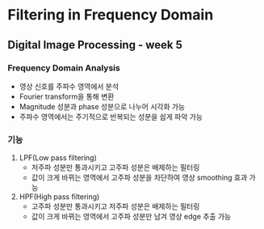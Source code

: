 # Filtering in Frequency Domain

## Digital Image Processing - week 5

### Frequency Domain Analysis
* 영상 신호를 주파수 영역에서 분석
* Fourier transform을 통해 변환
* Magnitude 성분과 phase 성분으로 나누어 시각화 가능
* 주파수 영역에서는 주기적으로 반복되는 성분을 쉽게 파악 가능

### 기능
1. LPF(Low pass filtering)
   * 저주파 성분만 통과시키고 고주파 성분은 배제하는 필터링
   * 값이 크게 바뀌는 영역에서 고주파 성분을 차단하여 영상 smoothing 효과 가능
2. HPF(High pass filtering)
   * 고주파 성분만 통과시키고 저주파 성분은 배제하는 필터링
   * 값이 크게 바뀌는 영역에서 고주파 성분만 남겨 영상 edge 추출 가능

